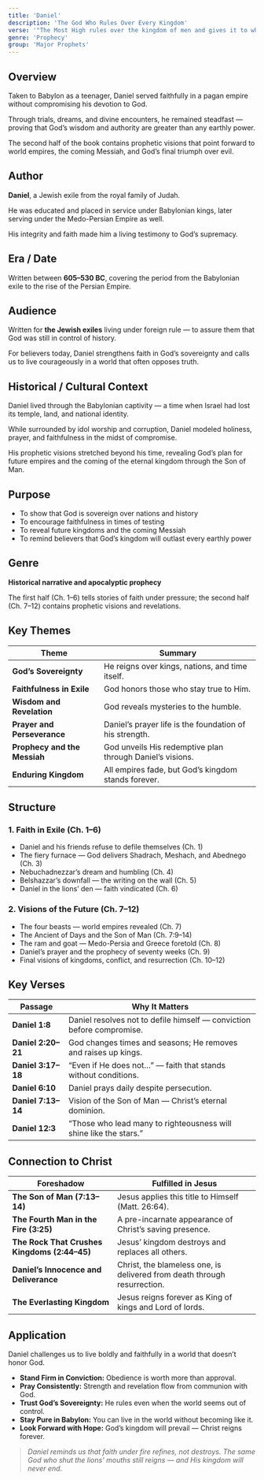 ```yaml
---
title: 'Daniel'
description: 'The God Who Rules Over Every Kingdom'
verse: '"The Most High rules over the kingdom of men and gives it to whomever He will." — Daniel 4:17'
genre: 'Prophecy'
group: 'Major Prophets'
---
```


## Overview

Taken to Babylon as a teenager, Daniel served faithfully in a pagan empire without compromising his devotion to God.

Through trials, dreams, and divine encounters, he remained steadfast — proving that God’s wisdom and authority are greater than any earthly power.

The second half of the book contains prophetic visions that point forward to world empires, the coming Messiah, and God’s final triumph over evil.

## Author

**Daniel**, a Jewish exile from the royal family of Judah.

He was educated and placed in service under Babylonian kings, later serving under the Medo-Persian Empire as well.

His integrity and faith made him a living testimony to God’s supremacy.

## Era / Date

Written between **605–530 BC**, covering the period from the Babylonian exile to the rise of the Persian Empire.

## Audience

Written for **the Jewish exiles** living under foreign rule — to assure them that God was still in control of history.

For believers today, Daniel strengthens faith in God’s sovereignty and calls us to live courageously in a world that often opposes truth.

## Historical / Cultural Context

Daniel lived through the Babylonian captivity — a time when Israel had lost its temple, land, and national identity.

While surrounded by idol worship and corruption, Daniel modeled holiness, prayer, and faithfulness in the midst of compromise.

His prophetic visions stretched beyond his time, revealing God’s plan for future empires and the coming of the eternal kingdom through the Son of Man.

## Purpose
- To show that God is sovereign over nations and history
- To encourage faithfulness in times of testing
- To reveal future kingdoms and the coming Messiah
- To remind believers that God’s kingdom will outlast every earthly power


## Genre

**Historical narrative and apocalyptic prophecy**

The first half (Ch. 1–6) tells stories of faith under pressure; the second half (Ch. 7–12) contains prophetic visions and revelations.

## Key Themes


| Theme | Summary |
|-------|----------|
| **God’s Sovereignty** | He reigns over kings, nations, and time itself. |
| **Faithfulness in Exile** | God honors those who stay true to Him. |
| **Wisdom and Revelation** | God reveals mysteries to the humble. |
| **Prayer and Perseverance** | Daniel’s prayer life is the foundation of his strength. |
| **Prophecy and the Messiah** | God unveils His redemptive plan through Daniel’s visions. |
| **Enduring Kingdom** | All empires fade, but God’s kingdom stands forever. |

## Structure


### 1. Faith in Exile (Ch. 1–6)
- Daniel and his friends refuse to defile themselves (Ch. 1)
- The fiery furnace — God delivers Shadrach, Meshach, and Abednego (Ch. 3)
- Nebuchadnezzar’s dream and humbling (Ch. 4)
- Belshazzar’s downfall — the writing on the wall (Ch. 5)
- Daniel in the lions’ den — faith vindicated (Ch. 6)


### 2. Visions of the Future (Ch. 7–12)
- The four beasts — world empires revealed (Ch. 7)
- The Ancient of Days and the Son of Man (Ch. 7:9–14)
- The ram and goat — Medo-Persia and Greece foretold (Ch. 8)
- Daniel’s prayer and the prophecy of seventy weeks (Ch. 9)
- Final visions of kingdoms, conflict, and resurrection (Ch. 10–12)


## Key Verses


| Passage | Why It Matters |
|----------|----------------|
| **Daniel 1:8** | Daniel resolves not to defile himself — conviction before compromise. |
| **Daniel 2:20–21** | God changes times and seasons; He removes and raises up kings. |
| **Daniel 3:17–18** | “Even if He does not…” — faith that stands without conditions. |
| **Daniel 6:10** | Daniel prays daily despite persecution. |
| **Daniel 7:13–14** | Vision of the Son of Man — Christ’s eternal dominion. |
| **Daniel 12:3** | “Those who lead many to righteousness will shine like the stars.” |

## Connection to Christ


| Foreshadow | Fulfilled in Jesus |
|-------------|-------------------|
| **The Son of Man (7:13–14)** | Jesus applies this title to Himself (Matt. 26:64). |
| **The Fourth Man in the Fire (3:25)** | A pre-incarnate appearance of Christ’s saving presence. |
| **The Rock That Crushes Kingdoms (2:44–45)** | Jesus’ kingdom destroys and replaces all others. |
| **Daniel’s Innocence and Deliverance** | Christ, the blameless one, is delivered from death through resurrection. |
| **The Everlasting Kingdom** | Jesus reigns forever as King of kings and Lord of lords. |

## Application

Daniel challenges us to live boldly and faithfully in a world that doesn’t honor God.
- **Stand Firm in Conviction:** Obedience is worth more than approval.
- **Pray Consistently:** Strength and revelation flow from communion with God.
- **Trust God’s Sovereignty:** He rules even when the world seems out of control.
- **Stay Pure in Babylon:** You can live in the world without becoming like it.
- **Look Forward with Hope:** God’s kingdom will prevail — Christ reigns forever.


> *Daniel reminds us that faith under fire refines, not destroys. The same God who shut the lions’ mouths still reigns — and His kingdom will never end.*

